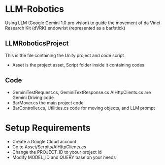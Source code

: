 # LLM-Robotics
Using LLM (Google Gemini 1.0 pro vision) to guide the movement of  da Vinci Research Kit (dVRK) endowrist (represented as a bar/stick)

## LLMRoboticsProject
This is the file containing the Unity project and code script
- Asset is the project asset, Script folder inside it containing codes

## Code
- GeminiTestRequest.cs, GeminiTextResponse.cs AIHttpClients.cs are Gemini Driving code
- BarMover.cs the main project code
- BarController.cs, Utilities.cs code for moving objects, and LLM prompt

# Setup Requirements
- Create a Google Cloud account
- Go to Asset/Scrpits/AIHttpClients.cs
- Change the PROJECT_ID to yoour project id
- Modify MODEL_ID and QUERY base on your needs
